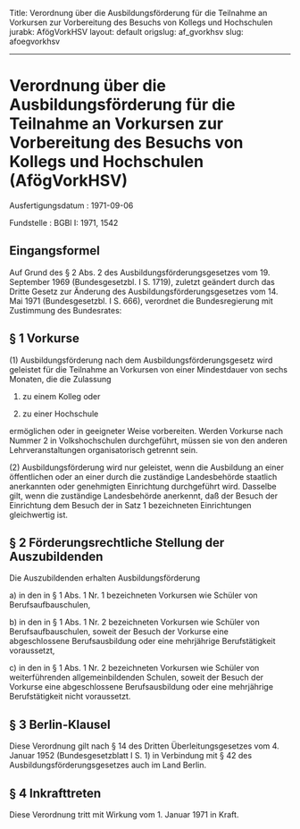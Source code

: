 Title: Verordnung über die Ausbildungsförderung für die Teilnahme an Vorkursen zur
  Vorbereitung des Besuchs von Kollegs und Hochschulen
jurabk: AfögVorkHSV
layout: default
origslug: af_gvorkhsv
slug: afoegvorkhsv

---

# Verordnung über die Ausbildungsförderung für die Teilnahme an Vorkursen zur Vorbereitung des Besuchs von Kollegs und Hochschulen (AfögVorkHSV)

Ausfertigungsdatum
:   1971-09-06

Fundstelle
:   BGBl I: 1971, 1542



## Eingangsformel

Auf Grund des § 2 Abs. 2 des Ausbildungsförderungsgesetzes vom 19.
September 1969 (Bundesgesetzbl. I S. 1719), zuletzt geändert durch das
Dritte Gesetz zur Änderung des Ausbildungsförderungsgesetzes vom 14.
Mai 1971 (Bundesgesetzbl. I S. 666), verordnet die Bundesregierung mit
Zustimmung des Bundesrates:


## § 1 Vorkurse

(1) Ausbildungsförderung nach dem Ausbildungsförderungsgesetz wird
geleistet für die Teilnahme an Vorkursen von einer Mindestdauer von
sechs Monaten, die die Zulassung

1.  zu einem Kolleg oder


2.  zu einer Hochschule



ermöglichen oder in geeigneter Weise vorbereiten. Werden Vorkurse nach
Nummer 2 in Volkshochschulen durchgeführt, müssen sie von den anderen
Lehrveranstaltungen organisatorisch getrennt sein.

(2) Ausbildungsförderung wird nur geleistet, wenn die Ausbildung an
einer öffentlichen oder an einer durch die zuständige Landesbehörde
staatlich anerkannten oder genehmigten Einrichtung durchgeführt wird.
Dasselbe gilt, wenn die zuständige Landesbehörde anerkennt, daß der
Besuch der Einrichtung dem Besuch der in Satz 1 bezeichneten
Einrichtungen gleichwertig ist.


## § 2 Förderungsrechtliche Stellung der Auszubildenden

Die Auszubildenden erhalten Ausbildungsförderung

a)  in den in § 1 Abs. 1 Nr. 1 bezeichneten Vorkursen wie Schüler von
    Berufsaufbauschulen,


b)  in den in § 1 Abs. 1 Nr. 2 bezeichneten Vorkursen wie Schüler von
    Berufsaufbauschulen, soweit der Besuch der Vorkurse eine
    abgeschlossene Berufsausbildung oder eine mehrjährige Berufstätigkeit
    voraussetzt,


c)  in den in § 1 Abs. 1 Nr. 2 bezeichneten Vorkursen wie Schüler von
    weiterführenden allgemeinbildenden Schulen, soweit der Besuch der
    Vorkurse eine abgeschlossene Berufsausbildung oder eine mehrjährige
    Berufstätigkeit nicht voraussetzt.





## § 3 Berlin-Klausel

Diese Verordnung gilt nach § 14 des Dritten Überleitungsgesetzes vom
4\. Januar 1952 (Bundesgesetzblatt I S. 1) in Verbindung mit § 42 des
Ausbildungsförderungsgesetzes auch im Land Berlin.


## § 4 Inkrafttreten

Diese Verordnung tritt mit Wirkung vom 1. Januar 1971 in Kraft.

